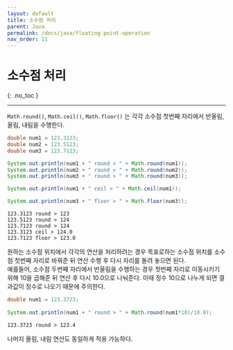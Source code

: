 ```yaml
---
layout: default
title: 소수점 처리
parent: Java
permalink: /docs/java/floating-point-operation
nav_order: 11
---
```


# 소수점 처리
{: .no_toc }

---

`Math.round()`, `Math.ceil()`, `Math.floor()` 는 각각 소수점 첫번째 자리에서 반올림, 올림, 내림을 수행한다.

```java
double num1 = 123.3123;
double num2 = 123.5123;
double num3 = 123.7123;

System.out.println(num1 + " round > " + Math.round(num1));
System.out.println(num2 + " round > " + Math.round(num2));
System.out.println(num3 + " round > " + Math.round(num3));

System.out.println(num1 + " ceil > " + Math.ceil(num1));

System.out.println(num3 + " floor > " + Math.floor(num3));
```

```
123.3123 round > 123
123.5123 round > 124
123.7123 round > 124
123.3123 ceil > 124.0
123.7123 floor > 123.0
```

원하는 소수점 위치에서 각각의 연산을 처리하려는 경우 목표로하는 소수점 위치를 소수점 첫번째 자리로 바꿔준 뒤 연산 수행 후 다시 자리를 돌려 놓으면 된다.   
예를들어, 소수점 두번째 자리에서 반올림을 수행하는 경우 첫번째 자리로 이동시키기 위해 10을 곱해준 뒤 연산 후 다시 10.0으로 나눠준다. 이때 정수 10으로 나누게 되면 결과값이 정수로 나오기 때문에 주의한다.

```java
double num1 = 123.3723;
		
System.out.println(num1 + " round > " + Math.round(num1*10)/10.0);
```

```
123.3723 round > 123.4
```

나머지 올림, 내림 연산도 동일하게 적용 가능하다.

